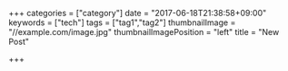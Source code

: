 +++
categories = ["category"]
date = "2017-06-18T21:38:58+09:00"
keywords = ["tech"]
tags = ["tag1","tag2"]
thumbnailImage = "//example.com/image.jpg"
thumbnailImagePosition = "left"
title = "New Post"

+++

<!--more-->
